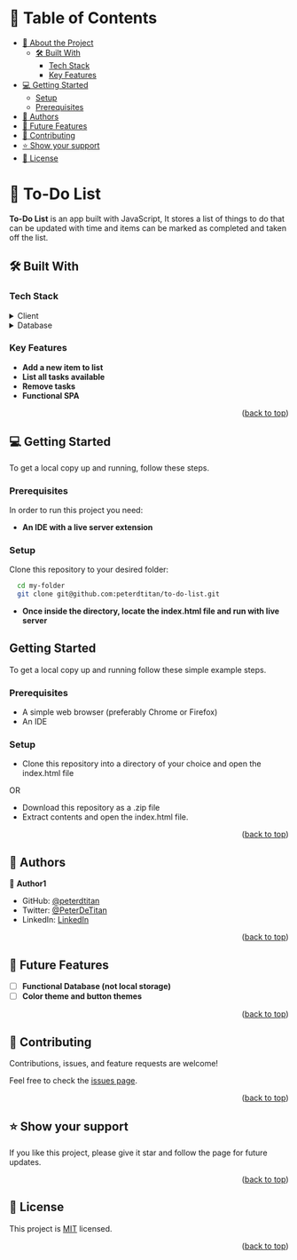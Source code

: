 # 📗 Table of Contents

- [📖 About the Project](#about-project)
  - [🛠 Built With](#built-with)
    - [Tech Stack](#tech-stack)
    - [Key Features](#key-features)
- [💻 Getting Started](#getting-started)
  - [Setup](#setup)
  - [Prerequisites](#prerequisites)
- [👥 Authors](#authors)
- [🔭 Future Features](#future-features)
- [🤝 Contributing](#contributing)
- [⭐️ Show your support](#support)
- [📝 License](#license)


# 📖 To-Do List <a name="about-project"></a>

**To-Do List** is an app built with JavaScript, It stores a list of things to do that can be updated with time and items can be marked as completed and taken off the list.

## 🛠 Built With <a name="built-with"></a>

### Tech Stack <a name="tech-stack"></a>

<details>
  <summary>Client</summary>
  <ul>
    <li><a href="">HTML</a></li>
    <li><a href="">CSS</a></li>
    <li><a href="">JavaScript</a></li>
  </ul>
</details>

<details>
<summary>Database</summary>
  <ul>
    <li><a href="">Utilizes Local Storage Functionality</a></li>
  </ul>
</details>

<!-- Features -->

### Key Features <a name="key-features"></a>

- **Add a new item to list**
- **List all tasks available**
- **Remove tasks**
- **Functional SPA**

<p align="right">(<a href="#readme-top">back to top</a>)</p>


## 💻 Getting Started <a name="getting-started"></a>

To get a local copy up and running, follow these steps.

### Prerequisites

In order to run this project you need:

- **An IDE with a live server extension**

### Setup

Clone this repository to your desired folder:

```sh
  cd my-folder
  git clone git@github.com:peterdtitan/to-do-list.git
```

- **Once inside the directory, locate the index.html file and run with live server**

## Getting Started

To get a local copy up and running follow these simple example steps.

### Prerequisites
- A simple web browser (preferably Chrome or Firefox)
- An IDE

### Setup
- Clone this repository into a directory of your choice and open the index.html file

OR

- Download this repository as a .zip file
- Extract contents and open the index.html file.

<p align="right">(<a href="#readme-top">back to top</a>)</p>


## 👥 Authors <a name="authors"></a>

👤 **Author1**

- GitHub: [@peterdtitan](https://github.com/peterdtitan)
- Twitter: [@PeterDeTitan](https://twitter.com/PeterDeTitan)
- LinkedIn: [LinkedIn](https://linkedin.com/in/peterokorafor)


<p align="right">(<a href="#readme-top">back to top</a>)</p>

<!-- FUTURE FEATURES -->

## 🔭 Future Features <a name="future-features"></a>

- [ ] **Functional Database (not local storage)**
- [ ] **Color theme and button themes**

<p align="right">(<a href="#readme-top">back to top</a>)</p>



## 🤝 Contributing <a name="contributing"></a>

Contributions, issues, and feature requests are welcome!

Feel free to check the [issues page](../../issues/).

<p align="right">(<a href="#readme-top">back to top</a>)</p>



## ⭐️ Show your support <a name="support"></a>

If you like this project, please give it star and follow the page for future updates.

<p align="right">(<a href="#readme-top">back to top</a>)</p>



## 📝 License <a name="license"></a>

This project is [MIT](./MIT.md) licensed.

<p align="right">(<a href="#readme-top">back to top</a>)</p>

